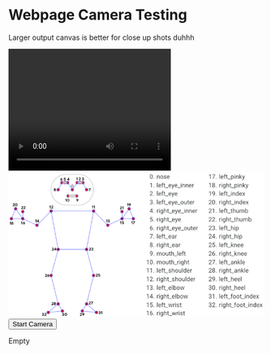 <!DOCTYPE html>
<!--[if lt IE 7]>      <html class="no-js lt-ie9 lt-ie8 lt-ie7"> <![endif]-->
<!--[if IE 7]>         <html class="no-js lt-ie9 lt-ie8"> <![endif]-->
<!--[if IE 8]>         <html class="no-js lt-ie9"> <![endif]-->
<!--[if gt IE 8]>      <html class="no-js"> <!--<![endif]-->

<html>
    <head>
        <meta charset="utf-8">
        <meta http-equiv="X-UA-Compatible" content="IE=edge">
        <title></title>
        <meta name="description" content="">
        <meta name="viewport" content="width=device-width, initial-scale=1">
        <link rel="stylesheet" href="">
        <script src="https://cdn.jsdelivr.net/npm/@mediapipe/camera_utils/camera_utils.js" crossorigin="anonymous"></script>
        <script src="https://cdn.jsdelivr.net/npm/@mediapipe/control_utils/control_utils.js" crossorigin="anonymous"></script>
        <script src="https://cdn.jsdelivr.net/npm/@mediapipe/control_utils_3d/control_utils_3d.js" crossorigin="anonymous"></script>
        <script src="https://cdn.jsdelivr.net/npm/@mediapipe/drawing_utils/drawing_utils.js" crossorigin="anonymous"></script>
        <script src="https://cdn.jsdelivr.net/npm/@mediapipe/pose/pose.js" crossorigin="anonymous"></script>
    </head>
    <body>
        <!--[if lt IE 7]>
            <p class="browsehappy">You are using an <strong>outdated</strong> browser. Please <a href="#">upgrade your browser</a> to improve your experience.</p>
        <![endif]-->
        <h1>Webpage Camera Testing</h1>
        <p>Larger output canvas is better for close up shots duhhh</p>
        <video id="video" width="320" height="240" autoplay></video>
        <canvas class="output_canvas" width="320" height="240"></canvas>
        <canvas id="canvas" width="320" height="240"></canvas>
        <img src="pose_tracking_full_body_landmarks.png" alt="Pose reference image">
        <button id="start-camera">Start Camera</button>        
        <p id="data_text">Empty</p>
        <div class="landmark-grid-container"></div>
        <script>
            const getBase64StringFromDataURL = (dataURL) =>
                dataURL.replace('data:', '').replace(/^.+,/, '');
            let camera_button = document.querySelector("#start-camera");
            let video = document.querySelector("#video");
            let canvas = document.querySelector("#canvas");
            let data_paragraph = document.querySelector("#data_text");
            data_paragraph.innerHTML = 'Empty'
            camera_button.addEventListener('click', async function() {
                let stream = await navigator.mediaDevices.getUserMedia({ video: true, audio: false });
                video.srcObject = stream;
                setInterval(function() {
                canvas.getContext('2d').drawImage(video, 0, 0, canvas.width, canvas.height);
                let converted_image = getBase64StringFromDataURL(canvas.toDataURL('image/jpeg'));
                // data url of the image
                data_paragraph.innerHTML = converted_image
            }, 30);
            });
        </script>
        <script src="" async defer></script>
        <script type="module">
            const videoElement = document.querySelector("#video");
            const canvasElement = document.getElementsByClassName('output_canvas')[0];
            const canvasCtx = canvasElement.getContext('2d');
            const landmarkContainer = document.getElementsByClassName('landmark-grid-container')[0];
            const grid = new LandmarkGrid(landmarkContainer);
            function onResults(results) {
              if (!results.poseLandmarks) {
                grid.updateLandmarks([]);
                return;
              }
              canvasCtx.save();
              canvasCtx.clearRect(0, 0, canvasElement.width, canvasElement.height);
              // canvasCtx.drawImage(results.segmentationMask, 0, 0,
              //                    canvasElement.width, canvasElement.height);
              // Only overwrite existing pixels.
                canvasCtx.globalCompositeOperation = 'source-in';
                canvasCtx.fillStyle = '#00FF00';
                canvasCtx.fillRect(0, 0, canvasElement.width, canvasElement.height);
              // Only overwrite missing pixels.
              canvasCtx.globalCompositeOperation = 'destination-atop';
              canvasCtx.drawImage(
                  results.image, 0, 0, canvasElement.width, canvasElement.height);
              canvasCtx.globalCompositeOperation = 'source-over';
              drawConnectors(canvasCtx, results.poseLandmarks, POSE_CONNECTIONS,
                             {color: '#00FF00', lineWidth: 4});
              drawLandmarks(canvasCtx, results.poseLandmarks,
                            {color: '#FF0000', lineWidth: 2});
              canvasCtx.restore();
              grid.updateLandmarks(results.poseWorldLandmarks);
            }
                const pose = new Pose({locateFile: (file) => {
                return `https://cdn.jsdelivr.net/npm/@mediapipe/pose/${file}`;
                }});
                pose.setOptions({
                modelComplexity: 1,
                smoothLandmarks: true,
                enableSegmentation: true,
                smoothSegmentation: true,
                minDetectionConfidence: 0.5,
                minTrackingConfidence: 0.5
                });
                pose.onResults(onResults);
                const camera = new Camera(videoElement, {
                onFrame: async () => {
                    await pose.send({image: videoElement});
                },
                width: 320,
                height: 240
                });
                camera.start();
            </script>
    </body>
</html>
